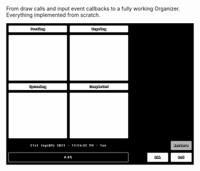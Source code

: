 From draw calls and input event callbacks to a fully working Organizer. Everything implemented from scratch.

![demo](https://github.com/nishnat-rishi/whatever/blob/master/whatever-demo.gif?raw=true)